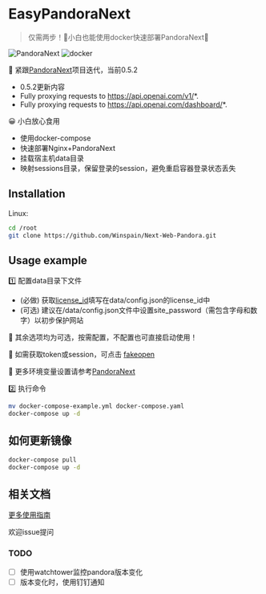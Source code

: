 # EasyPandoraNext

> 仅需两步！🚀小白也能使用docker快速部署PandoraNext🚀

![PandoraNext](https://img.shields.io/badge/Nginx-PandoraNext-blue)
![docker](https://img.shields.io/badge/docker--compose-8A2BE2)

🚀 紧跟[PandoraNext](https://github.com/pandora-next/deploy)项目迭代，当前0.5.2

- 0.5.2更新内容
- Fully proxying requests to https://api.openai.com/v1/*.
- Fully proxying requests to https://api.openai.com/dashboard/*.

😀 小白放心食用

- 使用docker-compose
- 快速部署Nginx+PandoraNext
- 挂载宿主机data目录
- 映射sessions目录，保留登录的session，避免重启容器登录状态丢失

## Installation

Linux:

```sh
cd /root
git clone https://github.com/Winspain/Next-Web-Pandora.git
```

## Usage example

1️⃣ 配置data目录下文件

- (必做) 获取[license_id](https://dash.pandoranext.com/)填写在data/config.json的license_id中
- (可选) 建议在/data/config.json文件中设置site_password（需包含字母和数字）以初步保护网站

🍉 其余选项均为可选，按需配置，不配置也可直接启动使用！

🍊 如需获取token或session，可点击 [fakeopen](https://ai.fakeopen.com/auth)

🍓 更多环境变量设置请参考[PandoraNext](https://github.com/pandora-next/deploy)

2️⃣ 执行命令

```sh
mv docker-compose-example.yml docker-compose.yaml
docker-compose up -d
```

## 如何更新镜像

```sh
docker-compose pull
docker-compose up -d
```

## 相关文档

[更多使用指南](https://fakeopen.org/PandoraNext/)

欢迎issue提问

### TODO

- [ ] 使用watchtower监控pandora版本变化
- [ ] 版本变化时，使用钉钉通知